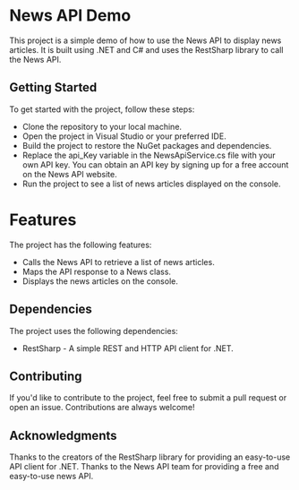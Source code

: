# News API Demo
This project is a simple demo of how to use the News API to display news articles. It is built using .NET and C# and uses the RestSharp library to call the News API.

## Getting Started
To get started with the project, follow these steps:

* Clone the repository to your local machine.
* Open the project in Visual Studio or your preferred IDE.
* Build the project to restore the NuGet packages and dependencies.
* Replace the api_Key variable in the NewsApiService.cs file with your own API key. You can obtain an API key by signing up for a free account on the News API website.
* Run the project to see a list of news articles displayed on the console.
# Features
The project has the following features:

* Calls the News API to retrieve a list of news articles.
* Maps the API response to a News class.
* Displays the news articles on the console.
## Dependencies
The project uses the following dependencies:

* RestSharp - A simple REST and HTTP API client for .NET.
## Contributing
If you'd like to contribute to the project, feel free to submit a pull request or open an issue. Contributions are always welcome!

## Acknowledgments
Thanks to the creators of the RestSharp library for providing an easy-to-use API client for .NET.
Thanks to the News API team for providing a free and easy-to-use news API.

